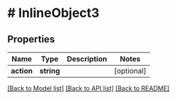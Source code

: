 # # InlineObject3

## Properties

Name | Type | Description | Notes
------------ | ------------- | ------------- | -------------
**action** | **string** |  | [optional]

[[Back to Model list]](../../README.md#models) [[Back to API list]](../../README.md#endpoints) [[Back to README]](../../README.md)
